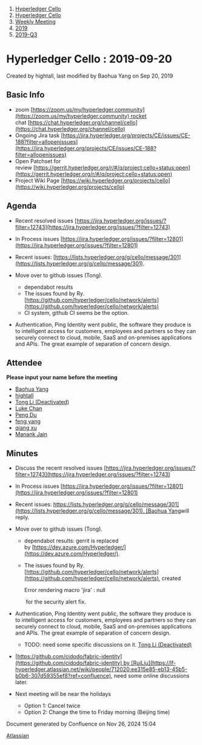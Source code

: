 1. [Hyperledger Cello](index.html)
2. [Hyperledger Cello](Hyperledger-Cello_21659650.html)
3. [Weekly Meeting](Weekly-Meeting_21659700.html)
4. [2019](2019_45252622.html)
5. [2019-Q3](2019-Q3_21659986.html)

# Hyperledger Cello : 2019-09-20

Created by hightall, last modified by Baohua Yang on Sep 20, 2019

## Basic Info

- zoom [https://zoom.us/my/hyperledger.community](https://zoom.us/my/hyperledger.community) rocket chat [https://chat.hyperledger.org/channel/cello](https://chat.hyperledger.org/channel/cello)
- Ongoing Jira task [https://jira.hyperledger.org/projects/CE/issues/CE-188?filter=allopenissues](https://jira.hyperledger.org/projects/CE/issues/CE-188?filter=allopenissues)
- Open Patchset for review [https://gerrit.hyperledger.org/r/#/q/project:cello+status:open](https://gerrit.hyperledger.org/r/#/q/project:cello+status:open)
- Project Wiki Page [https://wiki.hyperledger.org/projects/cello](https://wiki.hyperledger.org/projects/cello)

## Agenda

- Recent resolved issues [https://jira.hyperledger.org/issues/?filter=12743](https://jira.hyperledger.org/issues/?filter=12743)
- In Process issues [https://jira.hyperledger.org/issues/?filter=12801](https://jira.hyperledger.org/issues/?filter=12801)
- Recent issues: [https://lists.hyperledger.org/g/cello/message/301](https://lists.hyperledger.org/g/cello/message/301).
- Move over to github issues (Tong).
  
  - dependabot results
  - The issues found by Ry. [https://github.com/hyperledger/cello/network/alerts](https://github.com/hyperledger/cello/network/alerts)
  - CI system, github CI seems be the option.
- Authentication, Ping Identity went public, the software they produce is to intelligent access for customers, employees and partners so they can securely connect to cloud, mobile, SaaS and on-premises applications and APIs. The great example of separation of concern design.

## Attendee

**Please input your name before the meeting** 

- [Baohua Yang](https://lf-hyperledger.atlassian.net/wiki/people/557058:17d87dbf-05fe-4c1b-84cf-fd69f7fcbb20?ref=confluence)
- [hightall](https://lf-hyperledger.atlassian.net/wiki/people/70121:e9c4e0e0-079d-423a-b406-d1bcab2e0194?ref=confluence)
- [Tong Li (Deactivated)](https://lf-hyperledger.atlassian.net/wiki/people/712020:7579aadb-a578-4296-b576-84509b88eb92?ref=confluence)
- [Luke Chan](https://lf-hyperledger.atlassian.net/wiki/people/712020:41573b41-33dc-492c-836d-536b50e9eb2a?ref=confluence)
- [Peng Du](https://lf-hyperledger.atlassian.net/wiki/people/712020:40cfa3db-3ae0-4442-b843-16a107ce7b9f?ref=confluence)
- [feng yang](https://lf-hyperledger.atlassian.net/wiki/people/712020:23894469-5964-413e-bde8-8baa9f37d28d?ref=confluence)
- [qiang xu](https://lf-hyperledger.atlassian.net/wiki/people/712020:d143b60e-255e-4a7d-bdc5-9aa41dafc74a?ref=confluence)
- [Manank Jain](https://lf-hyperledger.atlassian.net/wiki/people/5b54d2f0d2a2f82da138d7dc?ref=confluence)

## Minutes

- Discuss the recent resolved issues [https://jira.hyperledger.org/issues/?filter=12743](https://jira.hyperledger.org/issues/?filter=12743)
- In Process issues [https://jira.hyperledger.org/issues/?filter=12801](https://jira.hyperledger.org/issues/?filter=12801)
- Recent issues: [https://lists.hyperledger.org/g/cello/message/301](https://lists.hyperledger.org/g/cello/message/301). [Baohua Yang](https://lf-hyperledger.atlassian.net/wiki/people/557058:17d87dbf-05fe-4c1b-84cf-fd69f7fcbb20?ref=confluence)will reply.
- Move over to github issues (Tong).
  
  - dependabot results: gerrit is replaced by [https://dev.azure.com/Hyperledger/](https://dev.azure.com/Hyperledger/).
  - The issues found by Ry. [https://github.com/hyperledger/cello/network/alerts](https://github.com/hyperledger/cello/network/alerts), created 
    
    Error rendering macro 'jira' : null
    
     for the security alert fix.
- Authentication, Ping Identity went public, the software they produce is to intelligent access for customers, employees and partners so they can securely connect to cloud, mobile, SaaS and on-premises applications and APIs. The great example of separation of concern design.
  
  - TODO: need some specific discussions on it. [Tong Li (Deactivated)](https://lf-hyperledger.atlassian.net/wiki/people/712020:7579aadb-a578-4296-b576-84509b88eb92?ref=confluence)
- [https://github.com/cidodo/fabric-identity](https://github.com/cidodo/fabric-identity) by [RuiLiu](https://lf-hyperledger.atlassian.net/wiki/people/712020:ee315e85-eb13-45b5-b0b6-307d59355ef8?ref=confluence), need some online discussions later.
- Next meeting will be near the holidays
  
  - Option 1: Cancel twice
  - Option 2: Change the time to Friday morning (Beijing time)

Document generated by Confluence on Nov 26, 2024 15:04

[Atlassian](http://www.atlassian.com/)
